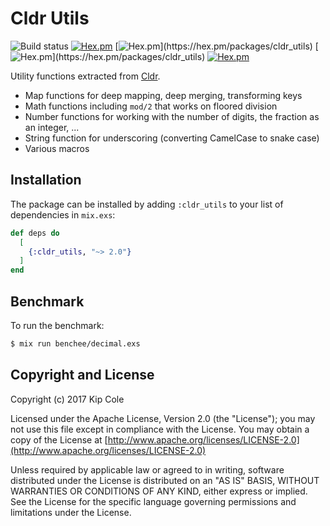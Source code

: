 # Cldr Utils

![Build status](https://github.com/elixir-cldr/cldr_utils/actions/workflows/ci.yml/badge.svg)
[![Hex.pm](https://img.shields.io/hexpm/v/cldr_utils.svg)](https://hex.pm/packages/cldr_utils)
[![Hex.pm](https://img.shields.io/hexpm/dw/cldr_utils.svg?)](https://hex.pm/packages/cldr_utils)
[![Hex.pm](https://img.shields.io/hexpm/dt/cldr_utils.svg?)](https://hex.pm/packages/cldr_utils)
[![Hex.pm](https://img.shields.io/hexpm/l/cldr_utils.svg)](https://hex.pm/packages/ex_cldr)

Utility functions extracted from [Cldr](https://github.com/elixir-cldr/cldr).

* Map functions for deep mapping, deep merging, transforming keys
* Math functions including `mod/2` that works on floored division
* Number functions for working with the number of digits, the fraction as an integer, ...
* String function for underscoring (converting CamelCase to snake case)
* Various macros

## Installation

The package can be installed by adding `:cldr_utils` to your list of dependencies in `mix.exs`:

```elixir
def deps do
  [
    {:cldr_utils, "~> 2.0"}
  ]
end
```

## Benchmark

To run the benchmark:

```bash
$ mix run benchee/decimal.exs
```

## Copyright and License

Copyright (c) 2017 Kip Cole

Licensed under the Apache License, Version 2.0 (the "License");
you may not use this file except in compliance with the License.
You may obtain a copy of the License at [http://www.apache.org/licenses/LICENSE-2.0](http://www.apache.org/licenses/LICENSE-2.0)

Unless required by applicable law or agreed to in writing, software
distributed under the License is distributed on an "AS IS" BASIS,
WITHOUT WARRANTIES OR CONDITIONS OF ANY KIND, either express or implied.
See the License for the specific language governing permissions and
limitations under the License.
